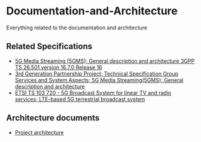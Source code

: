 # Documentation-and-Architecture
Everything related to the documentation and architecture

## Related Specifications
* [5G Media Streaming (5GMS); General description and architecture 3GPP TS 26.501 version 16.7.0 Release 16](https://www.3gpp.org/ftp/Specs/latest/Rel-16/26_series)
* [3rd Generation Partnership Project; Technical Specification Group Services and System Aspects; 5G Media Streaming(5GMS); General description and architecture](https://www.3gpp.org/ftp/Specs/latest/Rel-16/26_series)
* [ETSI TS 103 720 - 5G Broadcast System for linear TV and radio services; LTE-based 5G terrestrial broadcast system](https://www.etsi.org/deliver/etsi_ts/103700_103799/103720/01.01.01_60/ts_103720v010101p.pdf)

## Architecture documents
* [Project architecture](architecture/architecture.md)
